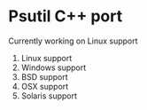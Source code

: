 # Psutil C++ port

Currently working on Linux support

1. Linux support
2. Windows support
3. BSD support
4. OSX support
5. Solaris support
